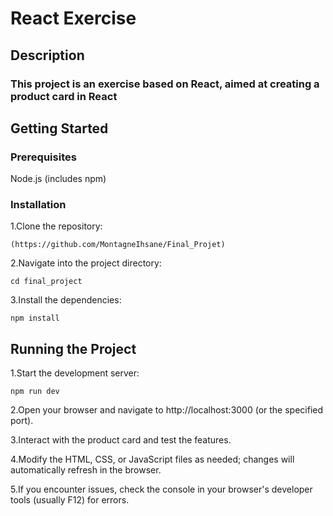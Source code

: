 # React Exercise

## Description
### This project is an exercise based on React, aimed at creating a product card in React

## Getting Started
### Prerequisites
Node.js (includes npm)

### Installation

1.Clone the repository:
```
(https://github.com/MontagneIhsane/Final_Projet)
```


2.Navigate into the project directory:
```
cd final_project
```

3.Install the dependencies:
```
npm install
```

## Running the Project

1.Start the development server:
```
npm run dev
```

2.Open your browser and navigate to http://localhost:3000 (or the specified port).

3.Interact with the product card and test the features.

4.Modify the HTML, CSS, or JavaScript files as needed; changes will automatically refresh in the browser.

5.If you encounter issues, check the console in your browser's developer tools (usually F12) for errors.
